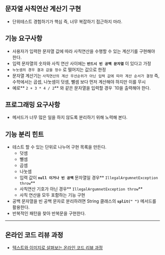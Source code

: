 ## 문자열 사칙연산 계산기 구현

- 단위테스트 경험하기가 핵심
  즉, 너무 복잡하기 접근하지 마라.

## 기능 요구사항
- 사용자가 입력한 문자열 값에 따라 사칙연산을 수행할 수 있는 계산기를 구현해야 한다.
- 입력 문자열의 숫자와 사칙 연산 사이에는 **`반드시 빈 공백 문자열`**  이 있다고 가정
- `누눗셈의 경우 결과 값을 정수` 로 떨어지는 값으로 한정
- 문자열 계산기는 `사칙연산의 계산 우선순위가 아닌 입력 값에 따라 계산 순서가 결정` 
  즉, 수학에서는 곱셉, 나눗셈이 덧셈, 뺄셈 보다 먼저 계산해야 하지만 이를 무시
- 예로** `2 + 3 * 4 / 2`** 와 같은 문자열을 입력할 경우 `10을 출력해야 한다.

## 프로그래밍 요구사항
- 메서드가 너무 많은 일을 하지 않도록 분리하기 위해 노력해 본다.

## 기능 분리 힌트
- 테스트 할 수 있는 단위로 나누어 구현 목록을 만든다.
  - 덧셈
  - 뺄셈
  - 곱셈
  - 나눗셈
  - 입력 값이 **`null 이거나 빈 공백`** 문자열일 경우** `IllegalArgumnetException throw`**
  - 사칙연산 기호가 아닌 경우** `IllegalArgumnetException throw`**
  - 사칙 연산을 모두 포함하는 기능 구현
- 공백 문자열을 빈 공백 문자로 분리하려면 String 클래스의 **`split(" ")`** 메서드를 활용한다.
- 반복적인 패턴을 찾아 반복문을 구현한다.


---
## 온라인 코드 리뷰 과정
* [텍스트와 이미지로 살펴보는 온라인 코드 리뷰 과정](https://github.com/next-step/nextstep-docs/tree/master/codereview)
